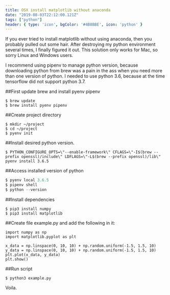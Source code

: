 ```yaml
---
title: OSX install matplotlib without anaconda
date: "2019-08-03T22:12:00.121Z"
tags: ["python"]
header: { type: 'icon', bgColor: '#4B8BBE', icon: 'python' }
---
```


If you ever tried to install matplotlib without using anaconda, then you probably pulled out some hair.
After destroying my python environment several times, I finally figured it out.
This solution only works for Mac, so sorry Linux and Windows users.

I recommend using pipenv to manage python version, because downloading python from brew was a pain in the ass when you need more than one version of python.
I needed to use python 3.6, because at the time tensorflow did not support python 3.7.

##First update brew and install pyenv pipenv

```
$ brew update
$ brew install pyenv pipenv
```

##Create project directory

```
$ mkdir ~/project
$ cd ~/project
$ pyenv init
```

##Install desired python version.
```
$ PYTHON_CONFIGURE_OPTS=\"--enable-framework\" CFLAGS=\"-I$(brew --prefix openssl)/include\" LDFLAGS=\"-L$(brew --prefix openssl)/lib\" pyenv install 3.6.5
```

##Access installed version of python
```python
$ pyenv local 3.6.5
$ pipenv shell
$ python --version
```

##Install dependencies
```
$ pip3 install numpy
$ pip3 install matplotlib
```
##Create file example.py and add the following in it:
```
import numpy as np
import matplotlib.pyplot as plt

x_data = np.linspace(0, 10, 10) + np.random.uniform(-1.5, 1.5, 10)
y_data = np.linspace(0, 10, 10) + np.random.uniform(-1.5, 1.5, 10)
plt.plot(x_data, y_data)
plt.show()
```

##Run script
```
$ python3 example.py
```

Voila.